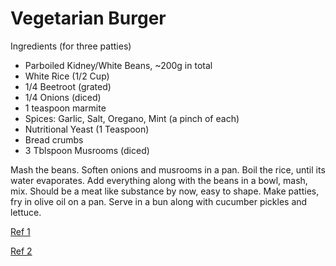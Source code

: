 # Vegetarian Burger

Ingredients (for three patties)

* Parboiled Kidney/White Beans, ~200g in total
* White Rice (1/2 Cup)
* 1/4 Beetroot (grated)
* 1/4 Onions (diced)
* 1 teaspoon marmite
* Spices: Garlic, Salt, Oregano, Mint (a pinch of each)
* Nutritional Yeast (1 Teaspoon)
* Bread crumbs
* 3 Tblspoon Musrooms (diced)

Mash the beans. Soften onions and musrooms in a pan. Boil the rice,
until its water evaporates. Add everything along with the beans in a
bowl, mash, mix. Should be a meat like substance by now, easy to
shape. Make patties, fry in olive oil on a pan. Serve in a bun along
with cucumber pickles and lettuce.

[Ref 1](https://youtu.be/l75ixsh-wjI?t=78)

[Ref 2](https://www.saucestache.com/the-secret-recipe-for-plant-based-burgers-that-taste-just-like-a-burger/)

